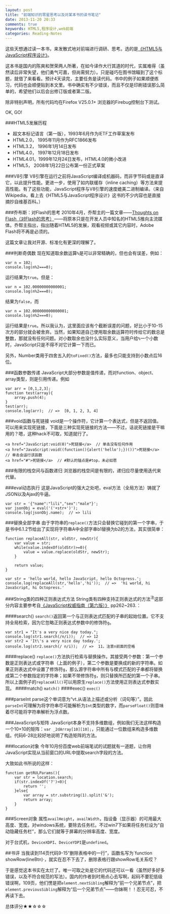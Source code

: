 ```yaml
---
layout: post
title: "前端知识的零星思考以及对某本书的读书笔记"
date: 2013-11-20 20:33
comments: true
keywords: HTML5,程序设计,web前端
categories: Reading-Notes
---
```

这些天想通过读一本书，来发散式地对前端进行调研、思考。选的是<a href="http://book.douban.com/subject/20430370/" target="_blank" title="去豆瓣">《HTML5与JavaScript程序设计》</a>。

这本书是国内的陈爽和贺荣两人所著，在如今译作大行其道的时代，实属难得（虽然读后非常失望，他们勇气可嘉，但尚需努力）。只是碰巧在图书馆瞄到了这个标题，就借了来看看。预计4天读完，主要任务是读代码。书中的例子如果顺便练习，代码也会顺便贴到本文里。书中确实有不少错误，而且不仅是印刷错误那么简单的，希望他们以后会出修订版或者第二版。

除非特别声明，所有代码均在Firefox V25.0.1+ 浏览器的Firebug控制台下测试。

OK, GO!
<!-- more -->

###HTML5发展历程
+ 超文本标记语言（第一版），1993年6月作为IETF工作草案发布
+ HTML2.0， 1995年11月作为RFC1866发布
+ HTML3.2， 1996年1月14日发布
+ HTML4.0， 1997年12月18日发布
+ HTML4.01，1999年12月24日发布，HTML4.0的微小改进
+ HTML5， 2008年1月22日公布第一份正式草案

###V8引擎
V8引擎在运行之前将JavaScript编译成机器码，而非字节码或是直译它，以此提升性能。更进一步，使用了如内联缓存（inline caching）等方法来提高性能。有了这些功能，JavaScript程序与V8引擎的速度媲美二进制编译。（来自Wikipedia，看上去《HTML5与JavaScript程序设计》这书的不少内容也是直接摘抄自维基百科。）

###乔布斯：对Flash的思考
2010年4月，乔帮主的一篇文章——<a href="http://www.apple.com/hotnews/thoughts-on-flash/" target="_blank" title="原文地址">Thoughts on Flash（对Flash的思考）</a>——将原本只是在开发人员中知名的HTML5推向主流媒体。乔帮主指出，指出随着HTML5的发展，观看视频或其它内容时，Adobe Flash将不再是必须的。

这篇文章让我对开源、标准化有更深的理解了。

###判断奇偶数
现在知道取余数运算`%`是可以非常精确的，但也会有误差，例如：

	var n = 102;
	console.log(n%2===0);

运行结果为`true`。但是：

	var n = 102.00000000000001;
	console.log(n%2===0);

结果为`false`，而

	var n = 102.000000000000001;
	console.log(n%2===0);

运行结果是`true`。所以我认为，这里面应该有个截断误差的问题，好比小于10-15次方的部分就会被舍弃。当然，如果知道自己使用取余数运算符时传给它的数总是整数，那就没有任何问题。对小数取余也没什么实际意义，当用户给`%`一个小数时，JavaScript只是不得不对它计算一下而已。

另外，Number类用于四舍五入的`toFixed()`方法，最多也只能支持到小数点后16位。

###函数参数传递
JavaScript大部分参数是值传递，而对function、object、array类型，则是引用传递。例如

	var arr = [0,1,2,3];
	function test(array){
	    array.push(4);
	}
	test(arr);
	console.log(arr);  // =>  [0, 1, 2, 3, 4]

###void函数与死链接
void是一个操作符，它计算一个表达式，但是不返回值。可以用来实现死链接，下面是三种实现死链接的方法——不过，话说死链接是干嘛用的？嗯，这种hack不可取，知道就行了。

	<a href="JavaScript:void(0)">死链接</a>  // 单击没有任何作用
	<a href="JavaScript:void((function(){alert('hello');})())">死链接</a>  // 单击会运行该函数
	<a href="#">死链接</a>  // #默认的锚点是#top，未必如愿

###有限的栈空间与函数递归
浏览器的栈空间是有限的，递归应尽量使用迭代来代替。

###eval动态执行
这是JavaScript的强大之处吧，eval方法（全局方法）铸就了JSON以及Ajax的牛逼。

	var str = '{"name":"lili","sex":"male"}';
	var jsonObj = eval('('+str+')');
	console.log(jsonObj.name);  // => lili

###替换全部字串
由于字符串的`replace()`方法只会替换它碰到的第一个字串，于是书中6.1.2节给出了实现将字符串A中全部字串b1替换为b2的方法，其实很简单：

	function replaceAll(str, oldStr, newStr){
		var value = str;
		while(value.indexOf(oldStr)>=0){
			value = value.replace(oldStr, newStr);
		}

		return value;
	}

	var str = 'hello world, hello JavaScript, hello Octopress.';
	console.log(replaceAll(str,'hello','hi'));  // =>  'hi world, hi JavaScript, hi Octopress.'

###String类的四种正则表达式方法
String类有<span class="Mosaic">四种支持正则表达式的方法<sup>注</sup><span class="annotate-content"><span class="triTop"></span><span class="triTopOuter"></span>这部分内容主要参考自<a href="http://book.douban.com/subject/10549733/" title="去豆瓣看看" target="_blank">《JavaScript权威指南（第六版）》</a> pp262~263.</span></span>：

####search()
`search()`返回第一个与正则表达式匹配的子串的起始位置。它不支持全局检索，因为它忽略正则表达式参数中的修饰符`g`。

	var str1 = "It's a very nice day today.";
	console.log(str1.search(/n/i));  // => 12
	var str2 = 'It\'s a very nice day today.';
	console.log(str2.search(/ n/i));  // =>  11，注意n前面的空格

####replace()
`replace()`方法执行检索与替换操作。其接受两个参数：第一个参数是正则表达式或字符串（上面的例子），第二个参数是要换成的新的字符串。如果正则表达式中设置了修饰符`g`，那么源字符串中所有与模式匹配的子串都将替换成第二个参数指定的字符串；如果不带修饰符`g`，则只替换所匹配的第一个子串。所以上面例子的`replaceAll()`可以用原生`replace()`方法使用正则表达式参数实现。
####match()
`match()`
####exec()
`exec()`

###parseInt
parse这个单词意为“vt.从语法上描述或分析（词句等）”。因此`parseInt`可理解为将字符串尽可能解析为`Int`类型的数字，而`parseFloat()`则意味着尽可能将字符串解析为浮点数。

###JavaScript与矩阵
JavaScript本身不支持多维数组，例如我们无法这样构造一个10×10的矩阵：`var _2dArray[10][10];`，只能通过一位数组来构造多维数组。代码6-28比较好地说明了构造矩阵的方法。

###location对象
今年10月份百度web前端笔试的试题就有一道题，让你用JavaScript实现从当前窗口的URL中提取search字段的方法。

大致如此书所说的这样：

	function getRULParams(){
		var str = location.search;
		if(str.indexOf('?')<0){
			return '';
		}else{
			var array = str.substring(1).split('&');
			return array;
		}
	}

###Screen对象
属性`availHeight`，`availWidth`，指设备（显示器）的可用最大高度、宽度。对windows系统，要除去任务栏。不过win7下如果将任务栏设为“自动隐藏任务栏”，那么它们就等于屏幕的分辨率高度、宽度。

对于台式机，`DeviceXDPI`、`DeviceYDPI`是`undefined`。

##书评
当我读到114页代码9-15“删除表格中的一行”，函数名写为`function showRow(lineBtn)·，就实在忍不下去了，删除表格行跟showRow毛关系哎？

于是感觉这本书实在太烂了。唯一可取之处是它的代码还可以一看（虽然好多好多错误，以及不符合规范的写法）。国内的作者到时用点心去写啊，起码不要犯低级错误啊，109页，他们愣是把`element.nextSibling`解释为“前一个兄弟节点”，把`element.previousSibling`解释为“后一个兄弟节点”——你妹啊！！忍无可忍，不再读下去。

总体评分★★☆☆☆